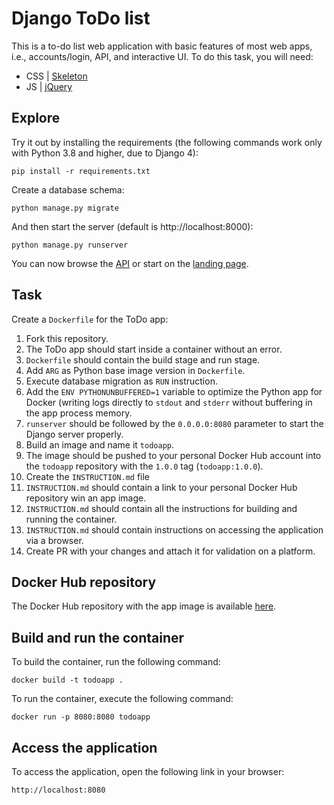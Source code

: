 # Django ToDo list

This is a to-do list web application with basic features of most web apps, i.e., accounts/login, API, and interactive UI. To do this task, you will need:

- CSS | [Skeleton](http://getskeleton.com/)
- JS  | [jQuery](https://jquery.com/)

## Explore

Try it out by installing the requirements (the following commands work only with Python 3.8 and higher, due to Django 4):

```
pip install -r requirements.txt
```

Create a database schema:

```
python manage.py migrate
```

And then start the server (default is http://localhost:8000):

```
python manage.py runserver
```

You can now browse the [API](http://localhost:8000/api/) or start on the [landing page](http://localhost:8000/).

## Task

Create a `Dockerfile` for the ToDo app:

1. Fork this repository.
1. The ToDo app should start inside a container without an error.
1. `Dockerfile` should contain the build stage and run stage.
1. Add `ARG` as Python base image version in `Dockerfile`.
1. Execute database migration as `RUN` instruction.
1. Add the `ENV PYTHONUNBUFFERED=1` variable to optimize the Python app for Docker (writing logs directly to `stdout` and `stderr` without buffering in the app process memory.
1. `runserver` should be followed by the `0.0.0.0:8080` parameter to start the Django server properly.
1. Build an image and name it `todoapp`.
1. The image should be pushed to your personal Docker Hub account into the `todoapp` repository with the `1.0.0` tag (`todoapp:1.0.0`).
1. Create the `INSTRUCTION.md` file
1. `INSTRUCTION.md` should contain a link to your personal Docker Hub repository win an app image.
1. `INSTRUCTION.md` should contain all the instructions for building and running the container.
1. `INSTRUCTION.md` should contain instructions on accessing the application via a browser.
1. Create PR with your changes and attach it for validation on a platform.

## Docker Hub repository

The Docker Hub repository with the app image is available [here](https://hub.docker.com/r/andr1yk/devops-todoapp).

## Build and run the container

To build the container, run the following command:

```
docker build -t todoapp .
```

To run the container, execute the following command:

```
docker run -p 8080:8080 todoapp
```

## Access the application

To access the application, open the following link in your browser:

```
http://localhost:8080
```
